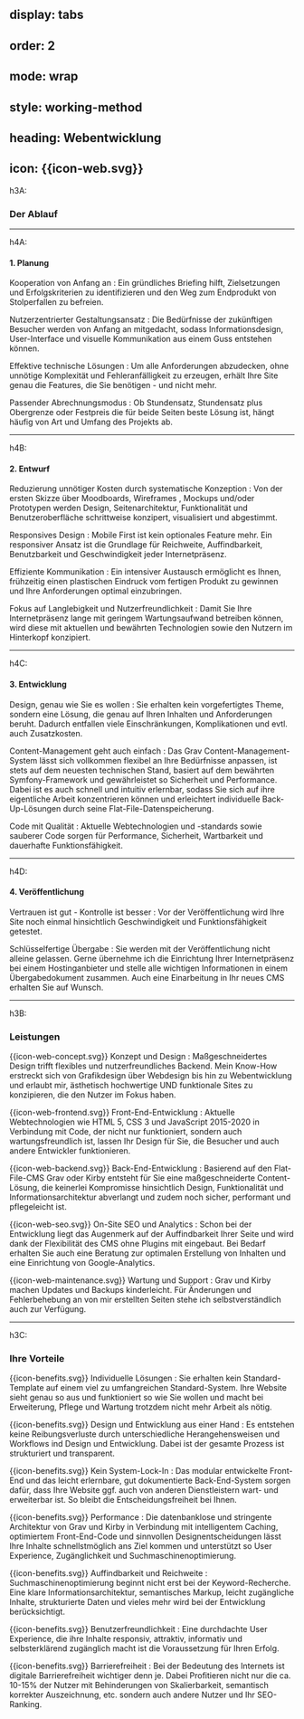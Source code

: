 display: tabs
----
order: 2
----
mode: wrap
----
style: working-method
----
heading:
Webentwicklung
----
icon:
{{icon-web.svg}}
----
h3A:

### Der Ablauf

----
h4A:

#### 1. Planung

Kooperation von Anfang an
:    Ein gründliches Briefing hilft, Zielsetzungen und Erfolgskriterien zu identifizieren und den Weg zum Endprodukt von Stolperfallen zu befreien.

Nutzerzentrierter Gestaltungsansatz
:    Die Bedürfnisse der zukünftigen Besucher werden von Anfang an mitgedacht, sodass Informationsdesign, User-Interface und visuelle Kommunikation aus einem Guss entstehen können.

Effektive technische Lösungen
:    Um alle Anforderungen abzudecken, ohne unnötige Komplexität und Fehleranfälligkeit zu erzeugen, erhält Ihre Site genau die Features, die Sie benötigen - und nicht mehr.

Passender Abrechnungsmodus
:    Ob Stundensatz, Stundensatz plus Obergrenze oder Festpreis die für beide Seiten beste Lösung ist, hängt häufig von Art und Umfang des Projekts ab.

----
h4B:

#### 2. Entwurf

Reduzierung unnötiger Kosten durch systematische Konzeption
:    Von der ersten Skizze über Moodboards, Wireframes , Mockups und/oder Prototypen werden Design, Seitenarchitektur, Funktionalität und Benutzeroberfläche schrittweise konzipert, visualisiert und abgestimmt.

Responsives Design
:    Mobile First ist kein optionales Feature mehr. Ein responsiver Ansatz ist die Grundlage für Reichweite, Auffindbarkeit, Benutzbarkeit und Geschwindigkeit jeder Internetpräsenz.

Effiziente Kommunikation
:    Ein intensiver Austausch ermöglicht es Ihnen, frühzeitig einen plastischen Eindruck vom fertigen Produkt zu gewinnen und Ihre Anforderungen optimal einzubringen.

Fokus auf Langlebigkeit und Nutzerfreundlichkeit
:    Damit Sie Ihre Internetpräsenz lange mit geringem Wartungsaufwand betreiben können, wird diese mit aktuellen und bewährten Technologien sowie den Nutzern im Hinterkopf konzipiert.

----
h4C:

#### 3. Entwicklung

Design, genau wie Sie es wollen
:    Sie erhalten kein vorgefertigtes Theme, sondern eine Lösung, die genau auf Ihren Inhalten und Anforderungen beruht. Dadurch entfallen viele Einschränkungen, Komplikationen und evtl. auch Zusatzkosten.

Content-Management geht auch einfach
:    Das Grav Content-Management-System lässt sich vollkommen flexibel an Ihre Bedürfnisse anpassen, ist stets auf dem neuesten technischen Stand, basiert auf dem bewährten Symfony-Framework und gewährleistet so Sicherheit und Performance. Dabei ist es auch schnell und intuitiv erlernbar, sodass Sie sich auf ihre eigentliche Arbeit konzentrieren können und erleichtert individuelle Back-Up-Lösungen durch seine Flat-File-Datenspeicherung.

Code mit Qualität
:    Aktuelle Webtechnologien und -standards sowie sauberer Code sorgen für Performance, Sicherheit, Wartbarkeit und dauerhafte Funktionsfähigkeit.

----
h4D:

#### 4. Veröffentlichung

Vertrauen ist gut - Kontrolle ist besser
:    Vor der Veröffentlichung wird Ihre Site noch einmal hinsichtlich Geschwindigkeit und Funktionsfähigkeit getestet.

Schlüsselfertige Übergabe
:    Sie werden mit der Veröffentlichung nicht alleine gelassen. Gerne übernehme ich die Einrichtung Ihrer Internetpräsenz bei einem Hostinganbieter und stelle alle wichtigen Informationen in einem Übergabedokument zusammen. Auch eine Einarbeitung in Ihr neues CMS erhalten Sie auf Wunsch.

----
h3B:

### Leistungen

{{icon-web-concept.svg}}
Konzept und Design
:	Maßgeschneidertes Design trifft flexibles und nutzerfreundliches Backend. Mein Know-How erstreckt sich von Grafikdesign über Webdesign bis hin zu Webentwicklung und erlaubt mir, ästhetisch hochwertige UND funktionale Sites zu konzipieren, die den Nutzer im Fokus haben.

{{icon-web-frontend.svg}}
Front-End-Entwicklung
:	Aktuelle Webtechnologien wie HTML 5, CSS 3 und JavaScript 2015-2020 in Verbindung mit Code, der nicht nur funktioniert, sondern auch wartungsfreundlich ist, lassen Ihr Design für Sie, die Besucher und auch andere Entwickler funktionieren.

{{icon-web-backend.svg}}
Back-End-Entwicklung
:	Basierend auf den Flat-File-CMS Grav oder Kirby entsteht für Sie eine maßgeschneiderte Content-Lösung, die keinerlei Kompromisse hinsichtlich Design, Funktionalität und Informationsarchitektur abverlangt und zudem noch sicher, performant und pflegeleicht ist.

{{icon-web-seo.svg}}
On-Site SEO und Analytics
:	Schon bei der Entwicklung liegt das Augenmerk auf der Auffindbarkeit Ihrer Seite und wird dank der Flexibilität des CMS ohne Plugins mit eingebaut. Bei Bedarf erhalten Sie auch eine Beratung zur optimalen Erstellung von Inhalten und eine Einrichtung von Google-Analytics.

{{icon-web-maintenance.svg}}
Wartung und Support
:	Grav und Kirby machen Updates und Backups kinderleicht. Für Änderungen und Fehlerbehebung an von mir erstellten Seiten stehe ich selbstverständlich auch zur Verfügung.

----
h3C:

### Ihre Vorteile

{{icon-benefits.svg}}
Individuelle Lösungen
:	Sie erhalten kein Standard-Template auf einem viel zu umfangreichen Standard-System. Ihre Website sieht genau so aus und funktioniert so wie Sie wollen und macht bei Erweiterung, Pflege und Wartung trotzdem nicht mehr Arbeit als nötig.


{{icon-benefits.svg}}
Design und Entwicklung aus einer Hand
:	Es entstehen keine Reibungsverluste durch unterschiedliche Herangehensweisen und Workflows ind Design und Entwicklung. Dabei ist der gesamte Prozess ist strukturiert und transparent.


{{icon-benefits.svg}}
Kein System-Lock-In
:	Das modular entwickelte Front-End und das leicht erlernbare, gut dokumentierte Back-End-System sorgen dafür, dass Ihre Website ggf. auch von anderen Dienstleistern wart- und erweiterbar ist. So bleibt die Entscheidungsfreiheit bei Ihnen.


{{icon-benefits.svg}}
Performance
:	Die datenbanklose und stringente Architektur von Grav und Kirby in Verbindung mit intelligentem Caching, optimiertem Front-End-Code und sinnvollen Designentscheidungen lässt Ihre Inhalte schnellstmöglich ans Ziel kommen und unterstützt so User Experience, Zugänglichkeit und Suchmaschinenoptimierung.


{{icon-benefits.svg}}
Auffindbarkeit und Reichweite
:	Suchmaschinenoptimierung beginnt nicht erst bei der Keyword-Recherche. Eine klare Informationsarchitektur, semantisches Markup, leicht zugängliche Inhalte, strukturierte Daten und vieles mehr wird bei der Entwicklung berücksichtigt.


{{icon-benefits.svg}}
Benutzerfreundlichkeit
:	Eine durchdachte User Experience, die ihre Inhalte responsiv, attraktiv, informativ und selbsterklärend zugänglich macht ist die Voraussetzung für Ihren Erfolg.


{{icon-benefits.svg}}
Barrierefreiheit
:	Bei der Bedeutung des Internets ist digitale Barrierefreiheit wichtiger denn je. Dabei Profitieren nicht nur die ca. 10-15% der Nutzer mit Behinderungen von Skalierbarkeit, semantisch korrekter Auszeichnung, etc. sondern auch andere Nutzer und Ihr SEO-Ranking.
